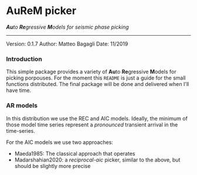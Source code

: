 # AuReM picker

_**Au**to **Re**gressive **M**odels for seismic phase picking_

-------------------------------------------------------
Version: 0.1.7
Author: Matteo Bagagli
Date: 11/2019


### Introduction

This simple package provides a variety of **Au**to **Re**gressive **M**odels for picking porpouses.
For the moment this `README` is just a guide for the small functions distributed. The final package will be done and delivered when I'll have time.


### AR models

In this distribution we use the REC and AIC models.
Ideally, the minimum of those model time series represent a _pronounced_ transient arrival in the time-series.

For the AIC models we use two approaches:

- Maeda1985: The classical approach that operates
- Madarshahian2020: a _reciprocal-aic_ picker, similar to the above, but should be slightly more precise

